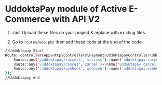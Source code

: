 # UddoktaPay module of Active E-Commerce with API V2

1. Just Upload these files on your project & replace with existing files.

2. Go to `routes/web.php` then add these code at the end of the code

```bash
//Uddoktapay Start
Route::controller(App\Http\Controllers\Payment\UddoktapayController\UddoktapayController::class)->group(function () {
    Route::any('/uddoktapay/success','success')->name('uddoktapay.success');
    Route::any('/uddoktapay/cancel','cancel')->name('uddoktapay.cancel');
    Route::any('/uddoktapay/webhook','webhook')->name('uddoktapay.webhook');
});
//Uddoktapay end
```